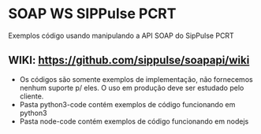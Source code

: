 # SOAP WS SIPPulse PCRT 
Exemplos código usando manipulando a  API SOAP do SipPulse PCRT

## WIKI: https://github.com/sippulse/soapapi/wiki
* Os códigos são somente exemplos de implementação, não fornecemos nenhum suporte p/ eles. O uso em produção deve ser estudado pelo cliente.
* Pasta python3-code contém exemplos de código funcionando em python3
* Pasta node-code contém exemplos de código funcionando em nodejs
